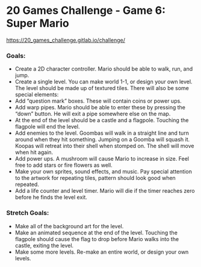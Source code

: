 # 20 Games Challenge - Game 6: Super Mario

https://20_games_challenge.gitlab.io/challenge/

### Goals:
- Create a 2D character controller. Mario should be able to walk, run, and jump.
- Create a single level. You can make world 1-1, or design your own level. The level should be made up of textured tiles. There will also be some special elements:
- Add “question mark” boxes. These will contain coins or power ups.
- Add warp pipes. Mario should be able to enter these by pressing the “down” button. He will exit a pipe somewhere else on the map.
- At the end of the level should be a castle and a flagpole. Touching the flagpole will end the level.
- Add enemies to the level. Goombas will walk in a straight line and turn around when they hit something. Jumping on a Goomba will squash it. Koopas will retreat into their shell when stomped on. The shell will move when hit again.
- Add power ups. A mushroom will cause Mario to increase in size. Feel free to add stars or fire flowers as well.
- Make your own sprites, sound effects, and music. Pay special attention to the artwork for repeating tiles, pattern should look good when repeated.
- Add a life counter and level timer. Mario will die if the timer reaches zero before he finds the level exit.

### Stretch Goals:
- Make all of the background art for the level.
- Make an animated sequence at the end of the level. Touching the flagpole should cause the flag to drop before Mario walks into the castle, exiting the level.
- Make some more levels. Re-make an entire world, or design your own levels.
